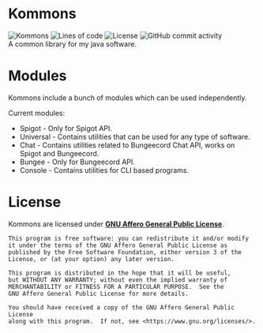 # Kommons
![Kommons](https://img.shields.io/badge/Kommons-Common%20library-%231a9fab)
![Lines of code](https://img.shields.io/tokei/lines/github/KaspianDev/Kommons)
![License](https://img.shields.io/github/license/KaspianDev/Kommons)
![GitHub commit activity](https://img.shields.io/github/commit-activity/m/KaspianDev/Kommons) \
A common library for my java software.

# Modules
Kommons include a bunch of modules which can be used independently.

Current modules:
 - Spigot - Only for Spigot API.
 - Universal - Contains utilities that can be used for any type of software.
 - Chat - Contains utilities related to Bungeecord Chat API, works on Spigot and Bungeecord.
 - Bungee - Only for Bungeecord API.
 - Console - Contains utilities for CLI based programs.

# License
Kommons are licensed under [**GNU Affero General Public License**](LICENSE).

```
This program is free software: you can redistribute it and/or modify
it under the terms of the GNU Affero General Public License as
published by the Free Software Foundation, either version 3 of the
License, or (at your option) any later version.

This program is distributed in the hope that it will be useful,
but WITHOUT ANY WARRANTY; without even the implied warranty of
MERCHANTABILITY or FITNESS FOR A PARTICULAR PURPOSE.  See the
GNU Affero General Public License for more details.

You should have received a copy of the GNU Affero General Public License
along with this program.  If not, see <https://www.gnu.org/licenses/>.
```
